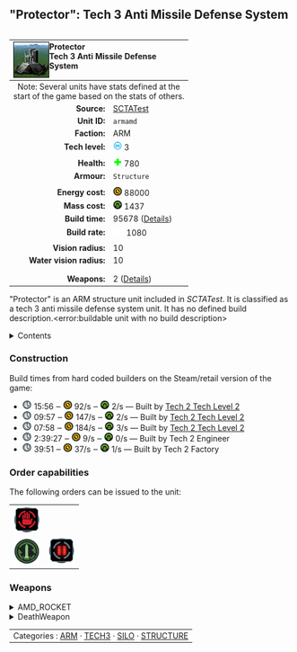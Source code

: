 "Protector": Tech 3 Anti Missile Defense System
----
<table align="right">
    <thead>
        <tr>
            <th align="left" colspan="2">
                <img align="left" title="Protector unit icon" src="icons/units/ARMAMD_icon.png" />Protector<br />Tech 3 Anti Missile Defense System
            </th>
        </tr>
    </thead>
    <tbody>
        <tr><td align="center" colspan="2">Note: Several units have stats defined at the<br />start of the game based on the stats of others.</td></tr>
        <tr>
            <td align="right"><strong>Source:</strong></td>
            <td><a href="SCTATest">SCTATest</a></td>
        </tr>
        <tr>
            <td align="right"><strong>Unit ID:</strong></td>
            <td><code>armamd</code></td>
        </tr>
        <tr>
            <td align="right"><strong>Faction:</strong></td>
            <td>ARM</td>
        </tr>
        <tr>
            <td align="right"><strong>Tech level:</strong></td>
            <td><img src="icons/T3.png" title="Tech 3" /> 3</td>
        </tr>
        <tr><td align="center" colspan="2"></td></tr>
        <tr>
            <td align="right"><strong>Health:</strong></td>
            <td><img src="icons/health.png" title="Health" /> 780</td>
        </tr>
        <tr>
            <td align="right"><strong>Armour:</strong></td>
            <td><code>Structure</code></td>
        </tr>
        <tr><td align="center" colspan="2"></td></tr>
        <tr>
            <td align="right"><strong>Energy cost:</strong></td>
            <td><img src="icons/energy.png" title="Energy" /> 88000</td>
        </tr>
        <tr>
            <td align="right"><strong>Mass cost:</strong></td>
            <td><img src="icons/mass.png" title="Mass" /> 1437</td>
        </tr>
        <tr>
            <td align="right"><strong>Build time:</strong></td>
            <td>95678 (<a href="#construction">Details</a>)</td>
        </tr>
        <tr>
            <td align="right"><strong>Build rate:</strong></td>
            <td><img src="icons/build.png" title="Build" /> 1080</td>
        </tr>
        <tr><td align="center" colspan="2"></td></tr>
        <tr>
            <td align="right"><strong>Vision radius:</strong></td>
            <td>10</td>
        </tr>
        <tr>
            <td align="right"><strong>Water vision radius:</strong></td>
            <td>10</td>
        </tr>
        <tr><td align="center" colspan="2"></td></tr>
        <tr><td align="center" colspan="2"></td></tr>
        <tr>
            <td align="right"><strong>Weapons:</strong></td>
            <td>2 (<a href="#weapons">Details</a>)</td>
        </tr>
    </tbody>
</table>

"Protector" is an ARM structure unit included in *SCTATest*.
It is classified as a tech 3 anti missile defense system unit. It has no defined build description.<error:buildable unit with no build description>

<details>
<summary>Contents</summary>

1. – <a href="#construction">Construction</a>
2. – <a href="#order-capabilities">Order capabilities</a>
3. – <a href="#weapons">Weapons</a>
</details>

### Construction
Build times from hard coded builders on the Steam/retail version of the game:
* <img src="icons/time.png" title="Time" /> 15:56 ‒ <img src="icons/energy.png" title="Energy" /> 92/s ‒ <img src="icons/mass.png" title="Mass" /> 2/s — Built by <a href="ARMACA">Tech 2 Tech Level 2</a>
* <img src="icons/time.png" title="Time" /> 09:57 ‒ <img src="icons/energy.png" title="Energy" /> 147/s ‒ <img src="icons/mass.png" title="Mass" /> 2/s — Built by <a href="ARMACK">Tech 2 Tech Level 2</a>
* <img src="icons/time.png" title="Time" /> 07:58 ‒ <img src="icons/energy.png" title="Energy" /> 184/s ‒ <img src="icons/mass.png" title="Mass" /> 3/s — Built by <a href="ARMACV">Tech 2 Tech Level 2</a>
* <img src="icons/time.png" title="Time" /> 2:39:27 ‒ <img src="icons/energy.png" title="Energy" /> 9/s ‒ <img src="icons/mass.png" title="Mass" /> 0/s — Built by Tech 2 Engineer
* <img src="icons/time.png" title="Time" /> 39:51 ‒ <img src="icons/energy.png" title="Energy" /> 37/s ‒ <img src="icons/mass.png" title="Mass" /> 1/s — Built by Tech 2 Factory

### Order capabilities
The following orders can be issued to the unit:
<table>
<td><img float="left" src="icons/orders/stop.png" title="Stop" /></td>
<tr>
<td><img float="left" src="icons/orders/silo-build-tactical.png" title="Build Missile
Right-click to toggle Auto-Build" /></td>
<td><img float="left" src="icons/orders/pause.png" title="Pause Construction
Pause/unpause current construction order" /></td>
</table>

### Weapons
<details>
<summary>AMD_ROCKET</summary>
<p>
    <table>
        <tr>
            <td align="right"><strong>Target type:</strong></td>
            <td><code>RULEWTT_Projectile</code><br />(Anti-strategic)</td>
        </tr>
        <tr>
            <td align="right"><strong>Damage:</strong></td>
            <td>30000 <span title="Note: This doesn't count additional scripted effects, such as splintering projectiles, and variable scripted damage.">(<u>?</u>)</span></td>
        </tr>
        <tr>
            <td align="right"><strong>Damage type:</strong></td>
            <td><code>Normal</code></td>
        </tr>
        <tr>
            <td align="right"><strong>Max range:</strong></td>
            <td>125</td>
        </tr>
        <tr>
            <td align="right"><strong>Firing cycle:</strong></td>
            <td>Once every 0.1s <span title="Note: This doesn't count additional delays such as charging, reloading, and others.">(<u>?</u>)</span></td>
        </tr>
        <tr>
            <td align="right"><strong>Projectile storage:</strong></td>
            <td>0/10</td>
        </tr>
    </table>
</p>
</details>
<details>
<summary>DeathWeapon</summary>
<p>
    <table>
        <tr>
            <td align="right"><strong>Damage:</strong></td>
            <td>2000</td>
        </tr>
        <tr>
            <td align="right"><strong>Damage radius:</strong></td>
            <td>10</td>
        </tr>
        <tr>
            <td align="right"><strong>Damage type:</strong></td>
            <td><code>Normal</code></td>
        </tr>
        <tr>
            <td align="right"><strong>Flags:</strong></td>
            <td>Damage friendly</td>
        </tr>
    </table>
</p>
</details>


<table align=center>
<td>Categories : <a href="_categories.ARM">ARM</a> · <a href="_categories.TECH3">TECH3</a> · <a href="_categories.SILO">SILO</a> · <a href="_categories.STRUCTURE">STRUCTURE</a>
